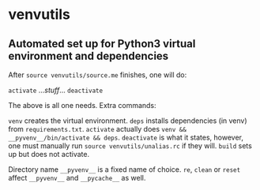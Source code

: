 # venvutils
## Automated set up for Python3 virtual environment and dependencies

After `source venvutils/source.me` finishes, one will do:

`activate`
..._stuff_...
`deactivate`

The above is all one needs.
Extra commands:

`venv` creates the virtual environment.
`deps` installs dependencies (in venv) from `requirements.txt`.
`activate` actually does `venv && __pyvenv__/bin/activate && deps`.
`deactivate` is what it states, however, one must manually
  run `source venvutils/unalias.rc` if they will.
`build` sets up but does not activate.

Directory name `__pyvenv__` is a fixed name of choice.
`re`, `clean` or `reset` affect `__pyvenv__` and `__pycache__` as well.
